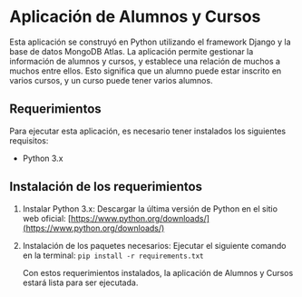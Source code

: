 # Aplicación de Alumnos y Cursos

Esta aplicación se construyó en Python utilizando el framework Django y la base de datos MongoDB Atlas. La aplicación permite gestionar la información de alumnos y cursos, y establece una relación de muchos a muchos entre ellos. Esto significa que un alumno puede estar inscrito en varios cursos, y un curso puede tener varios alumnos.

## Requerimientos

Para ejecutar esta aplicación, es necesario tener instalados los siguientes requisitos:

* Python 3.x

## Instalación de los requerimientos

1. Instalar Python 3.x:
   Descargar la última versión de Python en el sitio web oficial: [https://www.python.org/downloads/](https://www.python.org/downloads/)
2. Instalación de los paquetes necesarios:
   Ejecutar el siguiente comando en la terminal:
   `
   pip install -r requirements.txt
   `

   Con estos requerimientos instalados, la aplicación de Alumnos y Cursos estará lista para ser ejecutada.
